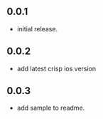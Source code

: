 ## 0.0.1

* initial release.

## 0.0.2

* add latest crisp ios version

## 0.0.3

* add sample to readme.